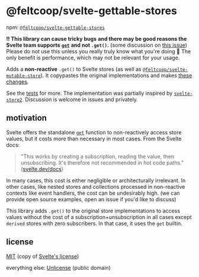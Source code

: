 # @feltcoop/svelte-gettable-stores

npm: [`@feltcoop/svelte-gettable-stores`](https://www.npmjs.com/package/@feltcoop/svelte-gettable-stores)

**‼ This library can cause tricky bugs**
**and there may be good reasons the Svelte team supports**
**[`get`](https://svelte.dev/docs#run-time-svelte-store-get)**
**and not `.get()`.**
(some discussion on [this issue](https://github.com/sveltejs/svelte/issues/2060#issuecomment-667555847))
Please do not use this unless you really truly know what you're doing 🤒
The only benefit is performance, which may not be relevant for your usage.

Adds a **non-reactive** `.get()` to Svelte stores
(as well as [`@feltcoop/svelte-mutable-store`](https://github.com/feltcoop/svelte-mutable-store)).
It copypastes the original implementations and makes
[these changes](TODO).

See the [tests](src/lib/store.test.ts) for more.
The implementation was partially inspired by
[`svelte-store2`](https://github.com/vkurko/svelte-store2).
Discussion is welcome in issues and privately.

## motivation

Svelte offers the standalone [`get`](https://svelte.dev/docs#run-time-svelte-store-get)
function to non-reactively access store values,
but it costs more than necessary in most cases. From the Svelte docs:

> "This works by creating a subscription, reading the value, then unsubscribing.
> It's therefore not recommended in hot code paths."
> ([svelte.dev/docs](https://svelte.dev/docs#run-time-svelte-store-get))

In many cases, this cost is either negligible or architecturally irrelevant.
In other cases, like nested stores and collections
processed in non-reactive contexts like event handlers,
the cost can be undesirably high.
(we can provide open source examples, open an issue if you'd like to discuss)

This library adds `.get()` to the original store implementations
to access values without the cost of a subscription+unsubscription
in all cases except `derived` stores with zero subscribers.
In that case, it uses the `get` builtin.

## license

[MIT](LICENSE.md)
(copy of [Svelte's license](https://github.com/sveltejs/svelte/blob/master/LICENSE.md))

everything else: [Unlicense](https://wikipedia.org/wiki/Unlicense) (public domain)
